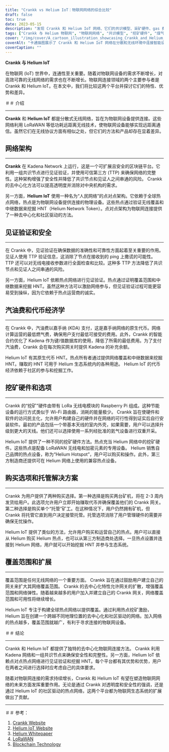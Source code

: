```yaml
---
title: "Crankk vs Helium IoT：物联网网络的综合比较"
draft: false
toc: true
date: 2023-05-15
description: "发现 Crankk 和 Helium IoT 网络、它们的共识模型、采矿硬件、gas 费用等之间的区别。"
tags: ["Crankk 与 Helium 物联网", "物联网网络", "共识模型", "挖矿硬件", "煤气费", "区块链", "罗拉万", "物联网连接", "无线通信", "物联网", "去中心化网络", "低功耗设备", "物联网解决方案", "智能设备", "物联网应用", "数据传输", "连接解决方案", "物联网技术", "网络比较", "无线网络"]
cover: "/img/cover/A_cartoon_illustration_showcasing_Crankk_and_Helium_IoT.png"
coverAlt: "卡通插图展示了 Crankk 和 Helium IoT 网络在分散和无线环境中连接智能设备。"
coverCaption: ""
---
```


**Crankk 与 Helium IoT**

在物联网 (IoT) 世界中，连通性至关重要。随着对物联网设备的需求不断增长，对高效可靠的无线网络的需求也在不断增长。物联网连接领域的两个主要参与者是 Crankk 和 Helium IoT。在本文中，我们将比较这两个平台并探讨它们的特性、优势和差异。

＃＃ 介绍

______

**Crankk** 和 **Helium IoT** 都是分散式无线网络，旨在为物联网设备提供连接。这些网络利用 LoRaWAN 等低功耗远距离无线技术，使物联网设备能够实现远距离通信。虽然它们在无线协议方面有相似之处，但它们的方法和产品却存在显着差异。

## 网络架构

______

**Crankk** 在 Kadena Network 上运行，这是一个可扩展且安全的区块链平台。它利用一组共识节点进行见证验证，并使用可信第三方 (TTP) 来确保网络的完整性。这种架构增强了安全性并降低了共识节点和见证人之间串通的风险。 Crankk 的去中心化方法可以提高透明度并消除对中央机构的需求。

另一方面，**Helium IoT** 使用一种名为“人民网络”的点对点架构。它依赖于全球热点网络，热点是为物联网设备提供连接的物理设备。这些热点通过验证无线覆盖和中继数据来挖掘 HNT（Helium Network Token）。点对点架构为物联网连接提供了一种去中心化和社区驱动的方法。

## 见证验证和安全

______

在 Crankk 中，见证验证在确保数据的准确性和可靠性方面起着至关重要的作用。见证人使用 TTP 验证信息，这消除了节点在接收到的 ping 上撒谎的可能性。 TTP 还可以对无线电接收参数进行全面检查和比较。这种多 TTP 方法降低了共识节点和见证人之间串通的风险。

另一方面，Helium IoT 依赖热点网络进行见证验证。热点通过证明覆盖范围和中继数据来挖掘 HNT。虽然这种方法可以激励网络参与，但见证验证过程可能更容易受到操纵，因为它依赖于热点运营商的诚实。

## 汽油费和代币经济学

______

在 Crankk 中，汽油费以嘉手纳 (KDA) 支付，这是嘉手纳网络的原生代币。网络计算运营的最低燃气费，确保用户支付最低可接受的费用。此外，Crankk 的智能合约优化了 Kadena 作为键/值数据库的使用，降低了所需的最低费用。为了支付汽油费，Crankk 会在每次购买网关时提供 Kadena 的补充余额。

Helium IoT 有其原生代币 HNT。热点所有者通过提供网络覆盖和中继数据来挖掘 HNT。赚取的 HNT 可用于 Helium 生态系统内的各种用途。 Helium IoT 的代币经济依赖于社区的参与和挖掘工作。

## 挖矿硬件和选项

______

Crankk 的“挖矿”硬件由带有 LoRa 无线电模块的 Raspberry Pi 组成。这种节能设备的运行方式类似于 Wi-Fi 路由器，消耗的能量极少。 Crankk 旨在使硬件和软件的访问民主化，允许用户构建自己的硬件并在网络的可行性得到证实后自行安装软件。最初的产品包括一个带基本天线的室内外壳，如果需要，用户可以选择升级到更大的天线。他们还可以选择使用一系列经批准的氦气设备进行双重开采。

Helium IoT 提供了一种不同的挖矿硬件方法。热点充当 Helium 网络中的挖矿硬件。这些热点是配备 LoRaWAN 无线电和加密元素的专用设备。 Helium 销售自己品牌的热点设备，称为“Helium Hotspot”，用户可以购买和操作。此外，第三方制造商还提供可在 Helium 网络上使用的兼容热点设备。

## 购买选项和托管解决方案

______

Crankk 为用户提供了两种购买选择。第一种选择是购买两台矿机，将在 2-3 周内发货给用户。此选项允许用户立即开始赚取代币并确保覆盖他们的 Crankk 网关。第二种选择是购买单个“托管”矿工。在这种情况下，用户仍然拥有矿机，但 Crankk 将托管它直到用户决定接管托管。托管选项消除了用户管理硬件的需要并确保无忧操作。

Helium IoT 提供了类似的方法，允许用户购买和运营自己的热点。用户可以直接从 Helium 购买 Helium 热点，也可以从第三方制造商处选择。一旦热点设置并连接到 Helium 网络，用户就可以开始挖掘 HNT 并参与生态系统。

## 覆盖范围和扩展

______

覆盖范围是任何无线网络的一个重要方面。 Crankk 旨在通过鼓励用户建立自己的网关来扩大其网络覆盖范围。 Crankk 的去中心化特性允许网关的扩散，增强覆盖范围和网络弹性。随着越来越多的用户加入并建立自己的 Crankk 网关，网络覆盖范围和可用性将继续增长。

Helium IoT 专注于构建全球热点网络以提供覆盖。通过利用热点挖矿激励，Helium 旨在创建一个跨越不同地理位置的去中心化和社区驱动的网络。加入网络的热点越多，覆盖范围就越广，有利于寻求连接的物联网设备。


＃＃ 结论

______

Crankk 和 Helium IoT 都提供了独特的去中心化物联网连接方法。 Crankk 利用 Kadena 网络和一组共识节点来确保安全性和完整性。另一方面，Helium IoT 依赖点对点热点网络进行见证验证和挖掘 HNT。每个平台都有其优势和优势，用户在两者之间进行选择时应考虑自己的具体要求。

随着对物联网连接的需求持续增长，Crankk 和 Helium IoT 有望在塑造物联网网络的未来方面发挥重要作用。无论是通过 Crankk 对透明度和安全性的强调，还是通过 Helium IoT 的社区驱动的热点网络，这两个平台都为物联网生态系统的扩展做出了贡献。

______

＃＃ 参考：

1. [Crankk Website](https://crankk.io/)
2. [Helium IoT Website](https://www.helium.com/)
3. [Helium Whitepaper](https://whitepaper.io/document/649/helium-whitepaper)
4. [LoRaWAN](https://lora-alliance.org/about-lorawan)
5. [Blockchain Technology](https://www.investopedia.com/terms/b/blockchain.asp)
